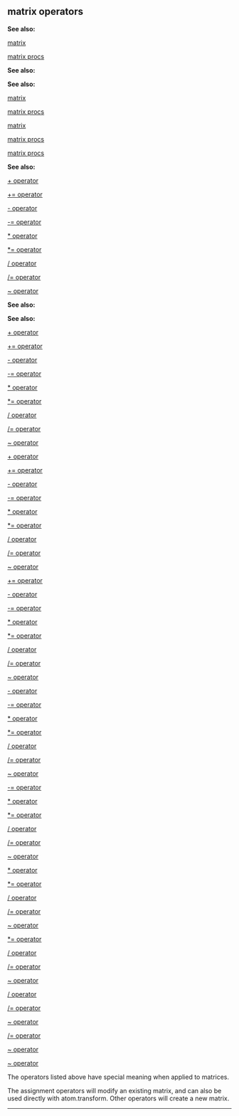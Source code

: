 

 matrix operators
------------------




**See also:** 


[matrix](#/matrix) 

[matrix procs](#/matrix/proc) 




**See also:** 

**See also:**

[matrix](#/matrix) 

[matrix procs](#/matrix/proc) 


[matrix](#/matrix)

[matrix procs](#/matrix/proc) 

[matrix procs](#/matrix/proc)


**See also:** 


[+ operator](#/operator/+) 

[+= operator](#/operator/+=) 

[- operator](#/operator/-) 

[-= operator](#/operator/-=) 

[\* operator](#/operator/*) 

[\*= operator](#/operator/*=) 

[/ operator](#/operator//) 

[/= operator](#/operator//=) 

[~ operator](#/operator/~) 











**See also:** 

**See also:**

[+ operator](#/operator/+) 

[+= operator](#/operator/+=) 

[- operator](#/operator/-) 

[-= operator](#/operator/-=) 

[\* operator](#/operator/*) 

[\*= operator](#/operator/*=) 

[/ operator](#/operator//) 

[/= operator](#/operator//=) 

[~ operator](#/operator/~) 









[+ operator](#/operator/+)

[+= operator](#/operator/+=) 

[- operator](#/operator/-) 

[-= operator](#/operator/-=) 

[\* operator](#/operator/*) 

[\*= operator](#/operator/*=) 

[/ operator](#/operator//) 

[/= operator](#/operator//=) 

[~ operator](#/operator/~) 








[+= operator](#/operator/+=)

[- operator](#/operator/-) 

[-= operator](#/operator/-=) 

[\* operator](#/operator/*) 

[\*= operator](#/operator/*=) 

[/ operator](#/operator//) 

[/= operator](#/operator//=) 

[~ operator](#/operator/~) 







[- operator](#/operator/-)

[-= operator](#/operator/-=) 

[\* operator](#/operator/*) 

[\*= operator](#/operator/*=) 

[/ operator](#/operator//) 

[/= operator](#/operator//=) 

[~ operator](#/operator/~) 






[-= operator](#/operator/-=)

[\* operator](#/operator/*) 

[\*= operator](#/operator/*=) 

[/ operator](#/operator//) 

[/= operator](#/operator//=) 

[~ operator](#/operator/~) 





[\* operator](#/operator/*)

[\*= operator](#/operator/*=) 

[/ operator](#/operator//) 

[/= operator](#/operator//=) 

[~ operator](#/operator/~) 




[\*= operator](#/operator/*=)

[/ operator](#/operator//) 

[/= operator](#/operator//=) 

[~ operator](#/operator/~) 



[/ operator](#/operator//)

[/= operator](#/operator//=) 

[~ operator](#/operator/~) 


[/= operator](#/operator//=)

[~ operator](#/operator/~) 

[~ operator](#/operator/~)

 The operators listed above have special meaning when applied to matrices.




 The assignment operators will modify an existing matrix, and can also be
used directly with atom.transform. Other operators will create a new matrix.





---



